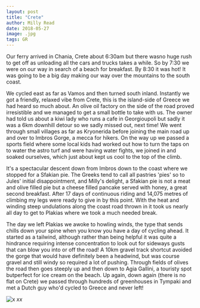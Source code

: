 ```yaml
---
layout: post
title: "Crete"
author: Milly Read
date: 2018-05-27
image: .jpg
tags: GR
---
```


Our ferry arrived in Chania, Crete about 6:30am but there wasno huge rush to get off as unloading all the cars and trucks takes a while. So by 7:30 we were on our way in search of a beach for breakfast. By 8:30 it was hot! It was going to be a big day making our way over the mountains to the south coast. 

We cycled east as far as Vamos and then turned south inland. Instantly we got a friendly, relaxed vibe from Crete, this is the island-side of Greece we had heard so much about. An olive oil factory on the side of the road proved irresistible and we managed to get a small bottle to take with us. The owner had told us about a kiwi lady who runs a cafe in Georgioupoli but sadly it was a 6km downhill detour so we sadly missed out, next time! We went through small villages as far as Kryonerida before joining the main road up and over to Imbros Gorge, a mecca for hikers. On the way up we passed a sports field where some local kids had worked out how to turn the taps on to water the astro turf and were having water fights, we joined in and soaked ourselves, which just about kept us cool to the top of the climb.  

It's a spectacular descent down from Imbros down to the coast where we stopped for a Sfakian pie. The Greeks tend to call all pastries 'pies' so to Jules' initial disappointment, and Milly's delight, a Sfakian pie is not a meat and olive filled pie but a cheese filled pancake served with honey, a great second breakfast. After 17 days of continuous riding and 14,075 metres of climbing my legs were ready to give in by this point. With the heat and winding steep undulations along the coast road thrown in it took us nearly all day to get to Plakias where we took a much needed break.

The day we left Plakias we awoke to howling winds, the type that sends chills down your spine when you know you have a day of cycling ahead. It started as a tailwind, although rather than being helpful it was quite a hindrance requiring intense concentration to look out for sideways gusts that can blow you into or off the road! A 10km gravel track shortcut avoided the gorge that would have definitely been a headwind, but was course gravel and still windy so required a lot of pushing. Through fields of olives the road then goes steeply up and then down to Agia Gallini, a touristy spot butperfect for ice cream on the beach. Up again, down again (there is no flat on Crete) we passed through hundreds of greenhouses in Tympaki and met a Dutch guy who'd cycled to Greece and never left!

![x](assets/img/x.jpg) *xx*
